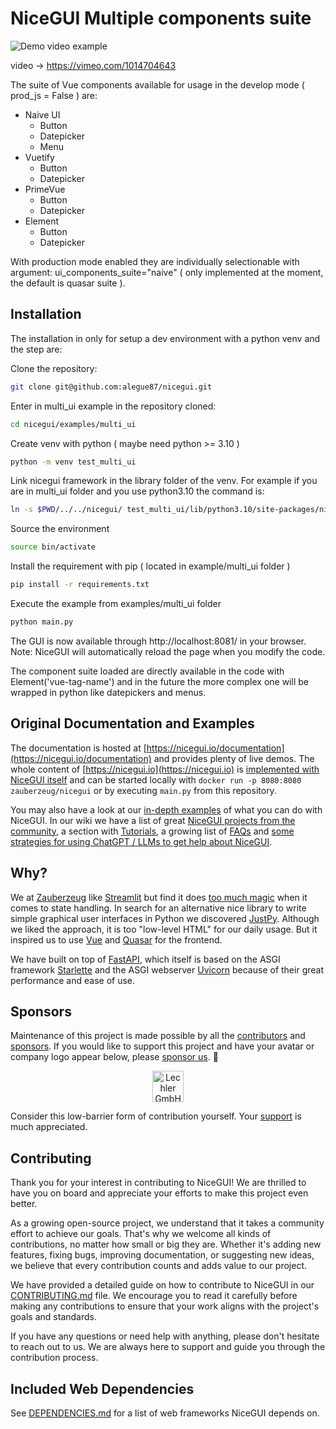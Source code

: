 
# NiceGUI Multiple components suite

![Demo video example](https://i.giphy.com/media/v1.Y2lkPTc5MGI3NjExM3A2NmI4bGZrY3RvenpsZjI0ZTQ3bXh5ZW96NWJpOWV2dzU3c2VydCZlcD12MV9pbnRlcm5hbF9naWZfYnlfaWQmY3Q9Zw/71JqUzkeCP9G6dnkFd/giphy.gif)

video -> https://vimeo.com/1014704643

The suite of Vue components available for usage in the develop mode ( prod_js = False ) are:

- Naive UI
  - Button
  - Datepicker
  - Menu
- Vuetify
  - Button
  - Datepicker
- PrimeVue
  - Button
  - Datepicker
- Element
  - Button
  - Datepicker

With production mode enabled they are individually selectionable with argument: ui_components_suite="naive" ( only implemented at the moment, the default is quasar suite ).

## Installation

The installation in only for setup a dev environment with a python venv and the step are:

Clone the repository:

```bash
git clone git@github.com:alegue87/nicegui.git
```


Enter in multi_ui example in the repository cloned:

```bash
cd nicegui/examples/multi_ui
```

Create venv with python ( maybe need python >= 3.10 )

```bash
python -m venv test_multi_ui
```

Link nicegui framework in the library folder of the venv. For example if you
are in multi_ui folder and you use python3.10 the command is:

```bash
ln -s $PWD/../../nicegui/ test_multi_ui/lib/python3.10/site-packages/nicegui
```

Source the environment

```bash
source bin/activate
```

Install the requirement with pip ( located in example/multi_ui folder )

```bash
pip install -r requirements.txt
```

Execute the example from examples/multi_ui folder
```bash
python main.py
```

The GUI is now available through http://localhost:8081/ in your browser.
Note: NiceGUI will automatically reload the page when you modify the code.

The component suite loaded are directly available in the code with Element('vue-tag-name') and in the future the more complex one will be wrapped in
python like datepickers and menus. 

## Original Documentation and Examples

The documentation is hosted at [https://nicegui.io/documentation](https://nicegui.io/documentation) and provides plenty of live demos.
The whole content of [https://nicegui.io](https://nicegui.io) is [implemented with NiceGUI itself](https://github.com/zauberzeug/nicegui/blob/main/main.py)
and can be started locally with `docker run -p 8080:8080 zauberzeug/nicegui` or by executing `main.py` from this repository.

You may also have a look at our [in-depth examples](https://github.com/zauberzeug/nicegui/tree/main/examples) of what you can do with NiceGUI.
In our wiki we have a list of great [NiceGUI projects from the community](https://github.com/zauberzeug/nicegui/wiki#community-projects), a section with [Tutorials](https://github.com/zauberzeug/nicegui/wiki#tutorials), a growing list of [FAQs](https://github.com/zauberzeug/nicegui/wiki/FAQs) and [some strategies for using ChatGPT / LLMs to get help about NiceGUI](https://github.com/zauberzeug/nicegui/wiki#chatgpt).

## Why?

We at [Zauberzeug](https://zauberzeug.com) like [Streamlit](https://streamlit.io/)
but find it does [too much magic](https://github.com/zauberzeug/nicegui/issues/1#issuecomment-847413651) when it comes to state handling.
In search for an alternative nice library to write simple graphical user interfaces in Python we discovered [JustPy](https://justpy.io/).
Although we liked the approach, it is too "low-level HTML" for our daily usage.
But it inspired us to use [Vue](https://vuejs.org/) and [Quasar](https://quasar.dev/) for the frontend.

We have built on top of [FastAPI](https://fastapi.tiangolo.com/),
which itself is based on the ASGI framework [Starlette](https://www.starlette.io/)
and the ASGI webserver [Uvicorn](https://www.uvicorn.org/)
because of their great performance and ease of use.

## Sponsors

Maintenance of this project is made possible by all the [contributors](https://github.com/zauberzeug/nicegui/graphs/contributors) and [sponsors](https://github.com/sponsors/zauberzeug).
If you would like to support this project and have your avatar or company logo appear below, please [sponsor us](https://github.com/sponsors/zauberzeug). 💖

<p align="center">
   <a href="https://github.com/lechler-gmbh"><img src="https://github.com/lechler-gmbh.png" width="50px" alt="Lechler GmbH" /></a>
</p>

Consider this low-barrier form of contribution yourself.
Your [support](https://github.com/sponsors/zauberzeug) is much appreciated.

## Contributing

Thank you for your interest in contributing to NiceGUI! We are thrilled to have you on board and appreciate your efforts to make this project even better.

As a growing open-source project, we understand that it takes a community effort to achieve our goals. That's why we welcome all kinds of contributions, no matter how small or big they are. Whether it's adding new features, fixing bugs, improving documentation, or suggesting new ideas, we believe that every contribution counts and adds value to our project.

We have provided a detailed guide on how to contribute to NiceGUI in our [CONTRIBUTING.md](https://github.com/zauberzeug/nicegui/blob/main/CONTRIBUTING.md) file. We encourage you to read it carefully before making any contributions to ensure that your work aligns with the project's goals and standards.

If you have any questions or need help with anything, please don't hesitate to reach out to us. We are always here to support and guide you through the contribution process.

## Included Web Dependencies

See [DEPENDENCIES.md](https://github.com/zauberzeug/nicegui/blob/main/DEPENDENCIES.md) for a list of web frameworks NiceGUI depends on.

